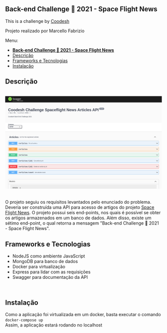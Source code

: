 ## **Back-end Challenge 🏅 2021 - Space Flight News**

This is a challenge by [Coodesh](https://coodesh.com/)

Projeto realizado por Marcello Fabrizio

Menu:

- [**Back-end Challenge 🏅 2021 - Space Flight News**](#back-end-challenge--2021---space-flight-news)
- [Descrição](#descrição)
- [Frameworks e Tecnologias](#frameworks-e-tecnologias)
- [Instalação](#instalação)

## Descrição
<br>

<img  src="api.png"  alt="imagem da API">
<br>
<br>

O projeto seguiu os requisitos levantados pelo enunciado do problema. Deveria ser construída uma API para acesso de artigos do projeto [Space Flight News](https://api.spaceflightnewsapi.net/v3/documentation). O projeto possui seis end-points, nos quais é possível se obter os artigos armazenados em um banco de dados. Além disso, existe um sétimo end-point, o qual retorna a mensagem "Back-end Challenge 🏅 2021 - Space Flight News".
<br>

## Frameworks e Tecnologias
- NodeJS como ambiente JavaScript
- MongoDB para banco de dados
- Docker para virtualização
- Express para lidar com as requisições
- Swagger para documentação da API

<br>

## Instalação

Como a aplicação foi virtualizada em um docker, basta executar o comando 
<br>
`docker-compose up`
<br>
Assim, a aplicação estará rodando no localhost